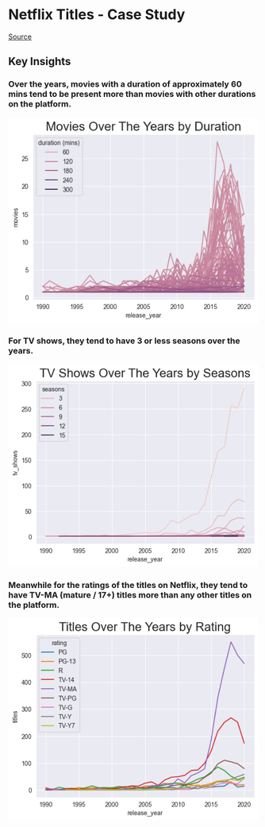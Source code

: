 # Netflix Titles - Case Study
 [Source](https://www.kaggle.com/datasets/zubairamuti/netflix-movies-and-tv-shows-dataset)

## Key Insights

### Over the years, movies with a duration of approximately 60 mins tend to be present more than movies with other durations on the platform.
![Moves Over Time by Duration](https://github.com/royalfalcon1146/data-analytics-case-studies/blob/main/netflix-titles/outputs/Movies%20Over%20Time%20by%20Duration.png)

### For TV shows, they tend to have 3 or less seasons over the years.
![TV Shows Over Time by Seasons](https://github.com/royalfalcon1146/data-analytics-case-studies/blob/main/netflix-titles/outputs/TV%20Shows%20Over%20Time%20by%20Seasons.png)

### Meanwhile for the ratings of the titles on Netflix, they tend to have TV-MA (mature / 17+) titles more than any other titles on the platform.
![Titles Over Time by Rating](https://github.com/royalfalcon1146/data-analytics-case-studies/blob/main/netflix-titles/outputs/Titles%20Over%20Time%20by%20Rating.png)

